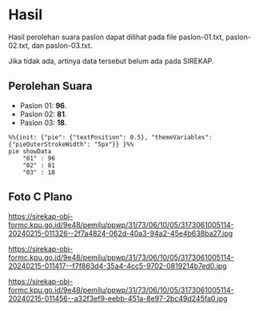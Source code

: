 # Hasil

Hasil perolehan suara paslon dapat dilihat pada file paslon-01.txt, paslon-02.txt, dan paslon-03.txt.

Jika tidak ada, artinya data tersebut belum ada pada SIREKAP.

## Perolehan Suara

 * Paslon 01: **96**.
 * Paslon 02: **81**.
 * Paslon 03: **18**.

```mermaid
%%{init: {"pie": {"textPosition": 0.5}, "themeVariables": {"pieOuterStrokeWidth": "5px"}} }%%
pie showData
    "01" : 96
    "02" : 81
    "03" : 18
```
## Foto C Plano

https://sirekap-obj-formc.kpu.go.id/9e48/pemilu/ppwp/31/73/06/10/05/3173061005114-20240215-011326--2f7a4824-062d-40a3-94a2-45e4b638ba27.jpg

https://sirekap-obj-formc.kpu.go.id/9e48/pemilu/ppwp/31/73/06/10/05/3173061005114-20240215-011417--f7f863d4-35a4-4cc5-9702-0819214b7ed0.jpg

https://sirekap-obj-formc.kpu.go.id/9e48/pemilu/ppwp/31/73/06/10/05/3173061005114-20240215-011456--a32f3ef9-eebb-451a-8e97-2bc49d245fa0.jpg
